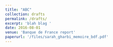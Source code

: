 ```yaml
---
title: "ABC"
collection: drafts
permalink: /drafts/
excerpt: 'blah blag '
date: 2016-08-01
venue: 'Banque de France report'
paperurl: '/files/sarah_gharbi_memoire_bdf.pdf'
---
```

